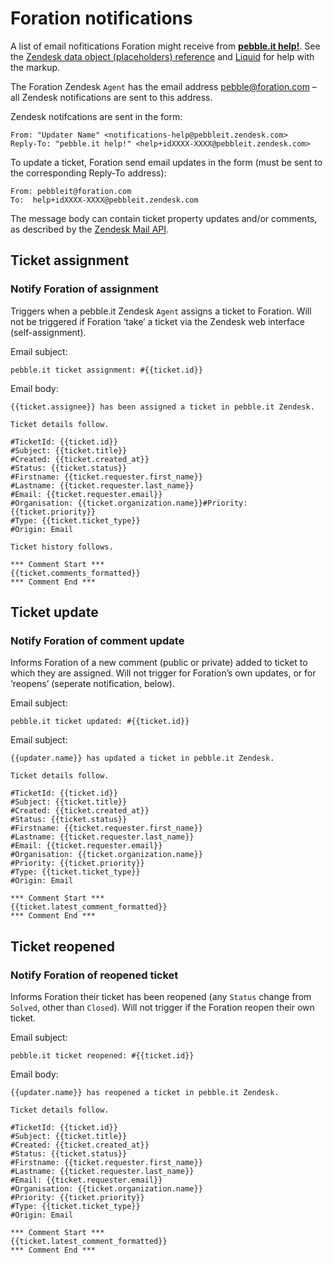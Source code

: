 # Foration notifications

A list of email nofitications Foration might receive from **[pebble.it help!](http://help.pebbleit.com)**. See the [Zendesk data object (placeholders) reference](https://support.zendesk.com/entries/20203943) and [Liquid](https://github.com/Shopify/liquid/wiki/Liquid-for-Designers) for help with the markup.

The Foration Zendesk `Agent` has the email address [pebble@foration.com](mailto:pebbleit@foration.com) – all Zendesk notifications are sent to this address.

Zendesk notifcations are sent in the form:

	From: "Updater Name" <notifications-help@pebbleit.zendesk.com>
	Reply-To: "pebble.it help!" <help+idXXXX-XXXX@pebbleit.zendesk.com>

To update a ticket, Foration send email updates in the form (must be sent to the corresponding Reply-To address):

	From: pebbleit@foration.com
	To:  help+idXXXX-XXXX@pebbleit.zendesk.com

The message body can contain ticket property updates and/or comments, as described by the [Zendesk Mail API](https://support.zendesk.com/entries/21543427).

## Ticket assignment

### Notify Foration of assignment

Triggers when a pebble.it Zendesk `Agent` assigns a ticket to Foration. Will not be triggered if Foration ‘take’ a ticket via the Zendesk web interface (self-assignment).

Email subject:

	pebble.it ticket assignment: #{{ticket.id}}

Email body:

	{{ticket.assignee}} has been assigned a ticket in pebble.it Zendesk.
	
	Ticket details follow.
	
	#TicketId: {{ticket.id}}
	#Subject: {{ticket.title}}
	#Created: {{ticket.created_at}}
	#Status: {{ticket.status}}
	#Firstname: {{ticket.requester.first_name}}
	#Lastname: {{ticket.requester.last_name}}
	#Email: {{ticket.requester.email}}
	#Organisation: {{ticket.organization.name}}#Priority: {{ticket.priority}}
	#Type: {{ticket.ticket_type}}
	#Origin: Email
	
	Ticket history follows.
	
	*** Comment Start ***
	{{ticket.comments_formatted}}
	*** Comment End ***

## Ticket update

### Notify Foration of comment update

Informs Foration of a new comment (public or private) added to ticket to which they are assigned. Will not trigger for Foration’s own updates, or for ‘reopens’ (seperate notification, below).

Email subject:

	pebble.it ticket updated: #{{ticket.id}}

Email subject:

	{{updater.name}} has updated a ticket in pebble.it Zendesk.
	
	Ticket details follow.
	
	#TicketId: {{ticket.id}}
	#Subject: {{ticket.title}}
	#Created: {{ticket.created_at}}
	#Status: {{ticket.status}}
	#Firstname: {{ticket.requester.first_name}}
	#Lastname: {{ticket.requester.last_name}}
	#Email: {{ticket.requester.email}}
	#Organisation: {{ticket.organization.name}}
	#Priority: {{ticket.priority}}
	#Type: {{ticket.ticket_type}}
	#Origin: Email
	
	*** Comment Start ***
	{{ticket.latest_comment_formatted}}
	*** Comment End ***

## Ticket reopened

### Notify Foration of reopened ticket

Informs Foration their ticket has been reopened (any `Status` change from `Solved`, other than `Closed`). Will not trigger if the Foration reopen their own ticket.

Email subject:

	pebble.it ticket reopened: #{{ticket.id}}

Email body:

	{{updater.name}} has reopened a ticket in pebble.it Zendesk.
	
	Ticket details follow.
	
	#TicketId: {{ticket.id}}
	#Subject: {{ticket.title}}
	#Created: {{ticket.created_at}}
	#Status: {{ticket.status}}
	#Firstname: {{ticket.requester.first_name}}
	#Lastname: {{ticket.requester.last_name}}
	#Email: {{ticket.requester.email}}
	#Organisation: {{ticket.organization.name}}
	#Priority: {{ticket.priority}}
	#Type: {{ticket.ticket_type}}
	#Origin: Email
	
	*** Comment Start ***
	{{ticket.latest_comment_formatted}}
	*** Comment End ***